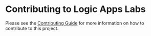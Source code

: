 # Contributing to Logic Apps Labs

Please see the [Contributing Guide](https://azure.github.io/aks-labs/contributing/) for more information on how to contribute to this project.
